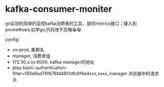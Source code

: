 # kafka-consumer-moniter
go实现的简单的监控kafka消费者的工具，提供metrics接口；接入到promethues;初学go,代码惨不忍睹😁😁

config:

* xx-prod, 集群名
* manager, 消费者组
* 172.30.x.xx:9000, kafka-manager的地址
* play-basic-authentication-filter=f80e6ad76f676fd4851dfc8f8a4xxx,xxxx_manager 浏览器中的请求头
